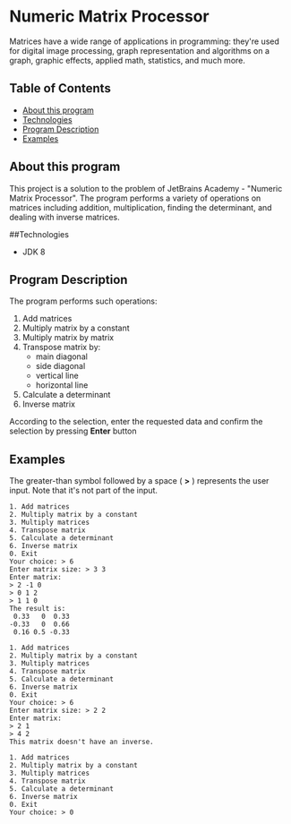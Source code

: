 # Numeric Matrix Processor
Matrices have a wide range of applications in programming: they're used for digital image processing, graph representation and algorithms on a graph, graphic effects, applied math, statistics, and much more.

## Table of Contents
* [About this program](#about-this-program)
* [Technologies](#technologies)
* [Program Description](#program-description)
* [Examples](#examples)

## About this program
This project is a solution to the problem of JetBrains Academy - "Numeric Matrix Processor".
The program performs a variety of operations on matrices including addition, multiplication, finding the determinant, and dealing with inverse matrices.

##Technologies
- JDK 8

## Program Description
The program performs such operations:
1. Add matrices
2. Multiply matrix by a constant
3. Multiply matrix by matrix
4. Transpose matrix by:
	- main diagonal
	- side diagonal
	- vertical line
	- horizontal line
5. Calculate a determinant
6. Inverse matrix

According to the selection, enter the requested data and confirm the selection by pressing **Enter** button

## Examples
The greater-than symbol followed by a space ( **>** ) represents the user input. Note that it's not part of the input.

```
1. Add matrices
2. Multiply matrix by a constant
3. Multiply matrices
4. Transpose matrix
5. Calculate a determinant
6. Inverse matrix
0. Exit
Your choice: > 6
Enter matrix size: > 3 3
Enter matrix:
> 2 -1 0
> 0 1 2
> 1 1 0
The result is:
 0.33   0  0.33
-0.33   0  0.66
 0.16 0.5 -0.33

1. Add matrices
2. Multiply matrix by a constant
3. Multiply matrices
4. Transpose matrix
5. Calculate a determinant
6. Inverse matrix
0. Exit
Your choice: > 6
Enter matrix size: > 2 2
Enter matrix:
> 2 1
> 4 2
This matrix doesn't have an inverse.

1. Add matrices
2. Multiply matrix by a constant
3. Multiply matrices
4. Transpose matrix
5. Calculate a determinant
6. Inverse matrix
0. Exit
Your choice: > 0
```